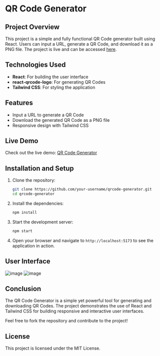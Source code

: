# QR Code Generator

## Project Overview
This project is a simple and fully functional QR Code generator built using React. Users can input a URL, generate a QR Code, and download it as a PNG file. The project is live and can be accessed [here](https://qrcode-jeet.netlify.app/).

## Technologies Used
- **React**: For building the user interface
- **react-qrcode-logo**: For generating QR Codes
- **Tailwind CSS**: For styling the application

## Features
- Input a URL to generate a QR Code
- Download the generated QR Code as a PNG file
- Responsive design with Tailwind CSS

## Live Demo
Check out the live demo: [QR Code Generator](https://qrcode-jeet.netlify.app/)

## Installation and Setup
1. Clone the repository:
    ```sh
    git clone https://github.com/your-username/qrcode-generator.git
    cd qrcode-generator
    ```

2. Install the dependencies:
    ```sh
    npm install
    ```

3. Start the development server:
    ```sh
    npm start
    ```

4. Open your browser and navigate to `http://localhost:5173` to see the application in action.

## User Interface
![image](https://github.com/user-attachments/assets/1eed08ab-62d1-4012-a7be-4e7f59285c03)
![image](https://github.com/user-attachments/assets/37de9c9d-bae7-4a4f-9823-4b8d4c3eab58)



## Conclusion
The QR Code Generator is a simple yet powerful tool for generating and downloading QR Codes. The project demonstrates the use of React and Tailwind CSS for building responsive and interactive user interfaces.

Feel free to fork the repository and contribute to the project!

## License
This project is licensed under the MIT License.
